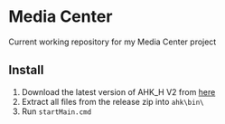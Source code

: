 # Media Center

Current working repository for my Media Center project

## Install
1. Download the latest version of AHK_H V2 from [here](https://github.com/thqby/AutoHotkey_H/releases)
2. Extract all files from the release zip into `ahk\bin\`
3. Run `startMain.cmd`
